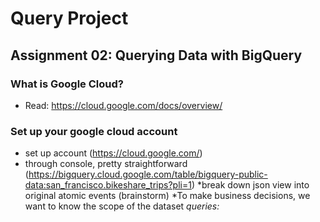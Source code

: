 # Query Project
## Assignment 02: Querying Data with BigQuery


### What is Google Cloud?
- Read: https://cloud.google.com/docs/overview/

### Set up your google cloud account

 * set up account (https://cloud.google.com/)
  * through console, pretty straightforward (https://bigquery.cloud.google.com/table/bigquery-public-data:san_francisco.bikeshare_trips?pli=1)
  *break down json view into original atomic events (brainstorm)
  *To make business decisions, we want to know the scope of the dataset
  *queries:*

